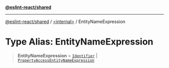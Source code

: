 [**@eslint-react/shared**](../../README.md)

***

[@eslint-react/shared](../../README.md) / [\<internal\>](../README.md) / EntityNameExpression

# Type Alias: EntityNameExpression

> **EntityNameExpression** = [`Identifier`](../interfaces/Identifier-1.md) \| [`PropertyAccessEntityNameExpression`](../interfaces/PropertyAccessEntityNameExpression.md)
